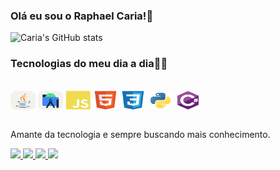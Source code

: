 
### Olá eu sou o Raphael Caria!👋

![Caria's GitHub stats](https://github-readme-stats.vercel.app/api?username=RaphaelCaria&show_icons=true&theme=radical)
### Tecnologias do meu dia a dia👨‍💻

<div style="display: inline_block"><br>
          <img align="center" alt="Android" height="30" width="40" src="https://raw.githubusercontent.com/tandpfun/skill-icons/59059d9d1a2c092696dc66e00931cc1181a4ce1f/icons/Java-Light.svg">
          <img align="center" alt="Android" height="30" width="40" src="https://raw.githubusercontent.com/tandpfun/skill-icons/59059d9d1a2c092696dc66e00931cc1181a4ce1f/icons/AndroidStudio-Light.svg">
          <img align="center" alt="Js" height="30" width="40" src="https://raw.githubusercontent.com/devicons/devicon/master/icons/javascript/javascript-plain.svg">
          <img align="center" alt="HTML" height="30" width="40" src="https://raw.githubusercontent.com/devicons/devicon/master/icons/html5/html5-original.svg">
          <img align="center" alt="CSS" height="30" width="40" src="https://raw.githubusercontent.com/devicons/devicon/master/icons/css3/css3-original.svg">
          <img align="center" alt="Python" height="30" width="40" src="https://raw.githubusercontent.com/devicons/devicon/master/icons/python/python-original.svg">
          <img align="center" alt="Csharp" height="30" width="40" src="https://raw.githubusercontent.com/devicons/devicon/master/icons/csharp/csharp-original.svg">
</div></br>

Amante da tecnologia e sempre buscando mais conhecimento.

<div>
<a href = "https://www.linkedin.com/in/raphael-caria-81a730223/">
          <img src="https://img.shields.io/badge/LinkedIn-0077B5?style=for-the-badge&logo=linkedin&logoColor=white" target="_blank">
<a href = "mailto:rstcaria19@gmail.com">
          <img src="https://img.shields.io/badge/-Gmail-%23333?style=for-the-badge&logo=gmail&logoColor=white" target="_blank">
 </a>
<a href ="https://wa.me/5511994916897">
          <img src="https://img.shields.io/badge/WhatsApp-25D366?style=for-the-badge&logo=whatsapp&logoColor=white" target="_blank">
</a>
<a href ="https://instagram.com/raphacaria?utm_source=qr&igshid=NGExMmI2YTkyZg%3D%3D">
          <img src="https://img.shields.io/badge/Instagram-E4405F?style=for-the-badge&logo=instagram&logoColor=white" target="_blank">
</a>
</div>
